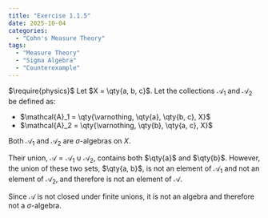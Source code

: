 ```yaml
---
title: "Exercise 1.1.5"
date: 2025-10-04
categories:
  - "Cohn's Measure Theory"
tags:
  - "Measure Theory"
  - "Sigma Algebra"
  - "Counterexample"
---
```

$\require{physics}$
Let $X = \qty{a, b, c}$. 
Let the collections $\mathcal{A}_1$ and $\mathcal{A}_2$ be defined as:
- $\mathcal{A}_1 = \qty{\varnothing, \qty{a}, \qty{b, c}, X}$
- $\mathcal{A}_2 = \qty{\varnothing, \qty{b}, \qty{a, c}, X}$

Both $\mathcal{A}_1$ and $\mathcal{A}_2$ are $\sigma$-algebras on $X$.

Their union, $\mathcal{A} = \mathcal{A}_1 \cup \mathcal{A}_2$, contains both $\qty{a}$ and $\qty{b}$. 
However, the union of these two sets, $\qty{a, b}$, is not an element of $\mathcal{A}_1$ and not an element of $\mathcal{A}_2$, and therefore is not an element of $\mathcal{A}$. 

Since $\mathcal{A}$ is not closed under finite unions, it is not an algebra and therefore not a $\sigma$-algebra. 
